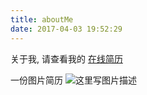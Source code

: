 ```yaml
---
title: aboutMe
date: 2017-04-03 19:52:29
---
```


关于我, 请查看我的 [在线简历](https://yidongying.github.io/myResume/index.html)

一份图片简历
![这里写图片描述](https://img-blog.csdn.net/20180704190234495?watermark/2/text/aHR0cHM6Ly9ibG9nLmNzZG4ubmV0L3FxXzM3MjEwNTIz/font/5a6L5L2T/fontsize/400/fill/I0JBQkFCMA==/dissolve/70)